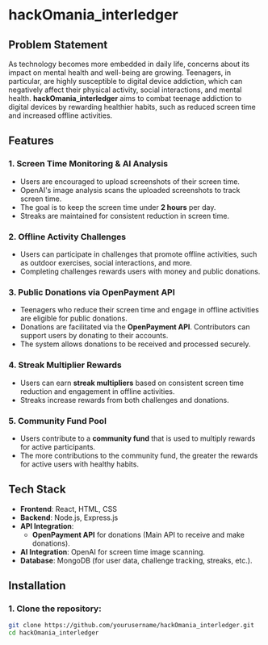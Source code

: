 # hackOmania_interledger

## Problem Statement
As technology becomes more embedded in daily life, concerns about its impact on mental health and well-being are growing. Teenagers, in particular, are highly susceptible to digital device addiction, which can negatively affect their physical activity, social interactions, and mental health. **hackOmania_interledger** aims to combat teenage addiction to digital devices by rewarding healthier habits, such as reduced screen time and increased offline activities.

## Features

### 1. **Screen Time Monitoring & AI Analysis**
   - Users are encouraged to upload screenshots of their screen time.
   - OpenAI's image analysis scans the uploaded screenshots to track screen time.
   - The goal is to keep the screen time under **2 hours** per day.
   - Streaks are maintained for consistent reduction in screen time.

### 2. **Offline Activity Challenges**
   - Users can participate in challenges that promote offline activities, such as outdoor exercises, social interactions, and more.
   - Completing challenges rewards users with money and public donations.

### 3. **Public Donations via OpenPayment API**
   - Teenagers who reduce their screen time and engage in offline activities are eligible for public donations.
   - Donations are facilitated via the **OpenPayment API**. Contributors can support users by donating to their accounts.
   - The system allows donations to be received and processed securely.
   
### 4. **Streak Multiplier Rewards**
   - Users can earn **streak multipliers** based on consistent screen time reduction and engagement in offline activities.
   - Streaks increase rewards from both challenges and donations.

### 5. **Community Fund Pool**
   - Users contribute to a **community fund** that is used to multiply rewards for active participants.
   - The more contributions to the community fund, the greater the rewards for active users with healthy habits.

## Tech Stack
- **Frontend**: React, HTML, CSS
- **Backend**: Node.js, Express.js
- **API Integration**: 
   - **OpenPayment API** for donations (Main API to receive and make donations).
- **AI Integration**: OpenAI for screen time image scanning.
- **Database**: MongoDB (for user data, challenge tracking, streaks, etc.).

## Installation

### 1. Clone the repository:
   ```bash
   git clone https://github.com/yourusername/hackOmania_interledger.git
   cd hackOmania_interledger
